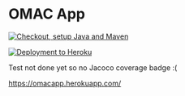 # OMAC App
<!-- taken from github itself by going into action > 3 dots on the top right -->
[![Checkout, setup Java and Maven](https://github.com/cccheeminnn/omacapp/actions/workflows/pipeline1.yaml/badge.svg)](https://github.com/cccheeminnn/omacapp/actions/workflows/pipeline1.yaml)

[![Deployment to Heroku](https://github.com/cccheeminnn/omacapp/actions/workflows/pipeline2.yaml/badge.svg)](https://github.com/cccheeminnn/omacapp/actions/workflows/pipeline2.yaml)

Test not done yet so no Jacoco coverage badge :(
<!-- ![Coverage](test not done yet :() -->
https://omacapp.herokuapp.com/
